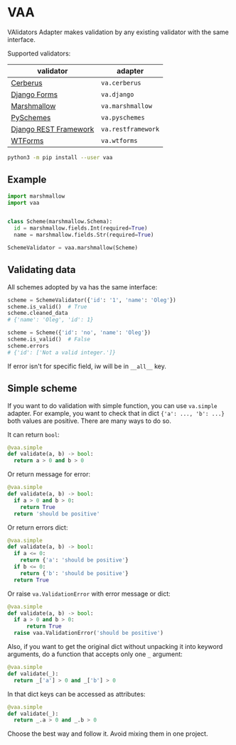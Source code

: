 # VAA

VAlidators Adapter makes validation by any existing validator with the same interface.

Supported validators:

| validator | adapter |
| --------- | ------- |
| [Cerberus](http://docs.python-cerberus.org/en/stable/) | `va.cerberus` |
| [Django Forms](https://docs.djangoproject.com/en/2.2/topics/forms/) | `va.django` |
| [Marshmallow](https://marshmallow.readthedocs.io/en/stable/) | `va.marshmallow` |
| [PySchemes](https://github.com/spy16/pyschemes) | `va.pyschemes` |
| [Django REST Framework](https://www.django-rest-framework.org/) | `va.restframework` |
| [WTForms](https://wtforms.readthedocs.io/en/stable/) | `va.wtforms` |

```bash
python3 -m pip install --user vaa
```

## Example

```python
import marshmallow
import vaa


class Scheme(marshmallow.Schema):
  id = marshmallow.fields.Int(required=True)
  name = marshmallow.fields.Str(required=True)

SchemeValidator = vaa.marshmallow(Scheme)
```

## Validating data

All schemes adopted by va has the same interface:

```python
scheme = SchemeValidator({'id': '1', 'name': 'Oleg'})
scheme.is_valid()  # True
scheme.cleaned_data
# {'name': 'Oleg', 'id': 1}

scheme = Scheme({'id': 'no', 'name': 'Oleg'})
scheme.is_valid()  # False
scheme.errors
# {'id': ['Not a valid integer.']}
```

If error isn't for specific field, iw will be in `__all__` key.

## Simple scheme

If you want to do validation with simple function, you can use `va.simple` adapter. For example, you want to check that in dict `{'a': ..., 'b': ...}` both values are positive. There are many ways to do so.

It can return `bool`:

```python
@vaa.simple
def validate(a, b) -> bool:
  return a > 0 and b > 0
```

Or return message for error:

```python
@vaa.simple
def validate(a, b) -> bool:
  if a > 0 and b > 0:
    return True
  return 'should be positive'
```

Or return errors dict:

```python
@vaa.simple
def validate(a, b) -> bool:
  if a <= 0:
    return {'a': 'should be positive'}
  if b <= 0:
    return {'b': 'should be positive'}
  return True
```

Or raise `va.ValidationError` with error message or dict:

```python
@vaa.simple
def validate(a, b) -> bool:
  if a > 0 and b > 0:
      return True
  raise vaa.ValidationError('should be positive')
```

Also, if you want to get the original dict without unpacking it into keyword arguments, do a function that accepts only one `_` argument:

```python
@vaa.simple
def validate(_):
  return _['a'] > 0 and _['b'] > 0
```

In that dict keys can be accessed as attributes:

```python
@vaa.simple
def validate(_):
  return _.a > 0 and _.b > 0
```

Choose the best way and follow it. Avoid mixing them in one project.
